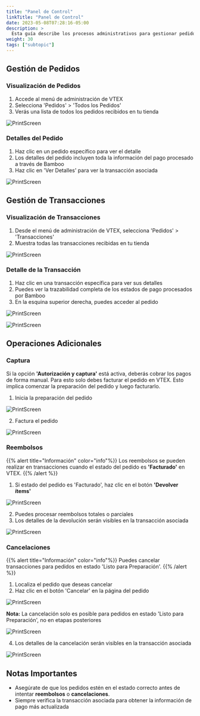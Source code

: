 ```yaml
---
title: "Panel de Control"
linkTitle: "Panel de Control"
date: 2023-05-08T07:28:16-05:00
description: >
  Esta guía describe los procesos administrativos para gestionar pedidos y transacciones en una tienda VTEX integrada con Bamboo.
weight: 30
tags: ["subtopic"]
---
```


## Gestión de Pedidos

### Visualización de Pedidos

1. Accede al menú de administración de VTEX
2. Selecciona 'Pedidos' > 'Todos los Pedidos'
3. Verás una lista de todos los pedidos recibidos en tu tienda

![PrintScreen](/assets/VTEX/bamboo-vtex-020.png)

### Detalles del Pedido

1. Haz clic en un pedido específico para ver el detalle
2. Los detalles del pedido incluyen toda la información del pago procesado a través de Bamboo
3. Haz clic en 'Ver Detalles' para ver la transacción asociada

![PrintScreen](/assets/VTEX/bamboo-vtex-021.png)

## Gestión de Transacciones

### Visualización de Transacciones

1. Desde el menú de administración de VTEX, selecciona 'Pedidos' > 'Transacciones'
2. Muestra todas las transacciones recibidas en tu tienda

![PrintScreen](/assets/VTEX/bamboo-vtex-022.png)

### Detalle de la Transacción

1. Haz clic en una transacción específica para ver sus detalles
2. Puedes ver la trazabilidad completa de los estados de pago procesados por Bamboo
3. En la esquina superior derecha, puedes acceder al pedido

![PrintScreen](/assets/VTEX/bamboo-vtex-023.png)

![PrintScreen](/assets/VTEX/bamboo-vtex-024.png)

## Operaciones Adicionales

### Captura
Si la opción **'Autorización y captura'** está activa, deberás cobrar los pagos de forma manual. Para esto solo debes facturar el pedido en VTEX. Esto implica comenzar la preparación del pedido y luego facturarlo.

1. Inicia la preparación del pedido

![PrintScreen](/assets/VTEX/bamboo-vtex-026.png)

2. Factura el pedido

![PrintScreen](/assets/VTEX/bamboo-vtex-027.png)


### Reembolsos

{{% alert title="Información" color="info"%}}
Los reembolsos se pueden realizar en transacciones cuando el estado del pedido es **'Facturado'** en VTEX.
{{% /alert %}}

1. Si estado del pedido es 'Facturado', haz clic en el botón **'Devolver ítems'**

![PrintScreen](/assets/VTEX/bamboo-vtex-028.png)

2. Puedes procesar reembolsos totales o parciales
3. Los detalles de la devolución serán visibles en la transacción asociada

![PrintScreen](/assets/VTEX/bamboo-vtex-029.png)

### Cancelaciones

{{% alert title="Información" color="info"%}}
Puedes cancelar transacciones para pedidos en estado 'Listo para Preparación'.
{{% /alert %}}

1. Localiza el pedido que deseas cancelar
2. Haz clic en el botón 'Cancelar' en la página del pedido

![PrintScreen](/assets/VTEX/bamboo-vtex-030.png)

**Nota:** La cancelación solo es posible para pedidos en estado 'Listo para Preparación', no en etapas posteriores

![PrintScreen](/assets/VTEX/bamboo-vtex-031.png)

4. Los detalles de la cancelación serán visibles en la transacción asociada

![PrintScreen](/assets/VTEX/bamboo-vtex-032.png)

## Notas Importantes

- Asegúrate de que los pedidos estén en el estado correcto antes de intentar **reembolsos** o **cancelaciones**.
- Siempre verifica la transacción asociada para obtener la información de pago más actualizada